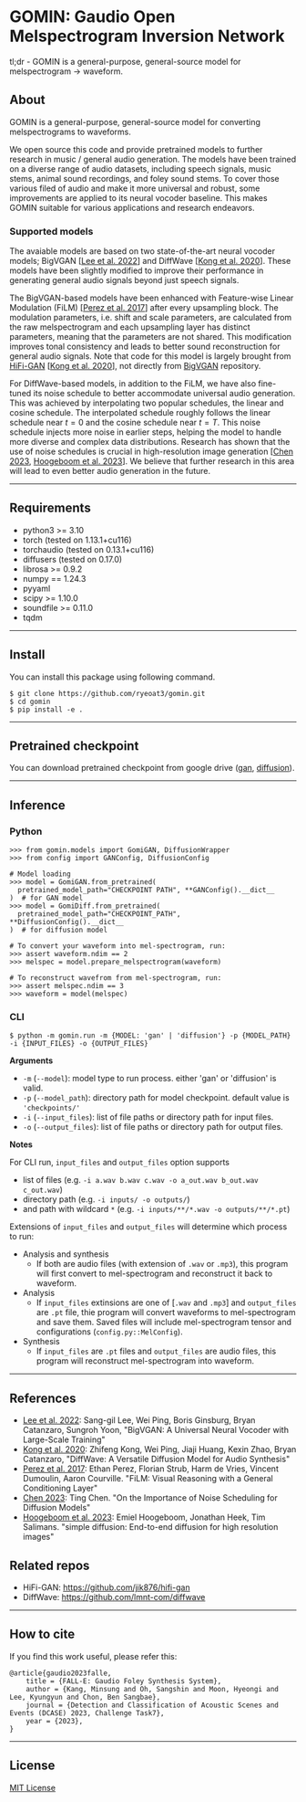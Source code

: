 # GOMIN: Gaudio Open Melspectrogram Inversion Network

tl;dr - GOMIN is a general-purpose, general-source model for melspectrogram -> waveform.


## About

GOMIN is a general-purpose, general-source model for converting melspectrograms to waveforms.

We open source this code and provide pretrained models to further research in music / general audio generation.
The models have been trained on a diverse range of audio datasets, including speech signals, music stems, animal sound recordings, and foley sound stems.
To cover those various filed of audio and make it more universal and robust, some improvements are applied to its neural vocoder baseline.
This makes GOMIN suitable for various applications and research endeavors.

### Supported models

The avaiable models are based on two state-of-the-art neural vocoder models; BigVGAN \[[Lee et al. 2022](https://arxiv.org/abs/2206.04658)\] and DiffWave \[[Kong et al. 2020](https://arxiv.org/abs/2009.09761)\].
These models have been slightly modified to improve their performance in generating general audio signals beyond just speech signals.

The BigVGAN-based models have been enhanced with Feature-wise Linear Modulation (FiLM) \[[Perez et al. 2017](https://arxiv.org/abs/1709.07871)\] after every upsampling block.
The modulation parameters, i.e. shift and scale parameters, are calculated from the raw melspectrogram and each upsampling layer has distinct parameters, meaning that the parameters are not shared. 
This modification improves tonal consistency and leads to better sound reconstruction for general audio signals.
Note that code for this model is largely brought from [HiFi-GAN]((https://github.com/jik876/hifi-gan)) \[[Kong et al. 2020](https://arxiv.org/abs/2010.05646)\], not directly from [BigVGAN](https://github.com/NVIDIA/BigVGAN) repository.

For DiffWave-based models, in addition to the FiLM, we have also fine-tuned its noise schedule to better accommodate universal audio generation.
This was achieved by interpolating two popular schedules, the linear and cosine schedule.
The interpolated schedule roughly follows the linear schedule near $t=0$ and the cosine schedule near $t=T$.
This noise schedule injects more noise in earlier steps, helping the model to handle more diverse and complex data distributions. 
Research has shown that the use of noise schedules is crucial in high-resolution image generation \[[Chen 2023](https://arxiv.org/abs/2301.10972), [Hoogeboom et al. 2023](https://arxiv.org/abs/2301.11093)\].
We believe that further research in this area will lead to even better audio generation in the future.

---
## Requirements

- python3    >= 3.10
- torch      (tested on 1.13.1+cu116)
- torchaudio (tested on 0.13.1+cu116)
- diffusers  (tested on 0.17.0)
- librosa    >= 0.9.2
- numpy      == 1.24.3
- pyyaml
- scipy      >= 1.10.0
- soundfile  >= 0.11.0
- tqdm

---
## Install
You can install this package using following command.
```
$ git clone https://github.com/ryeoat3/gomin.git
$ cd gomin
$ pip install -e .
```

---
## Pretrained checkpoint

You can download pretrained checkpoint from google drive ([gan](https://drive.google.com/file/d/1TyNCS7fdeeCJK66x_n9TeR_SurPaft4L), [diffusion](https://drive.google.com/file/d/1vkrTICKruShu_0ofM3vTc3No2Fj5rMxD)).

---
## Inference

### Python
```
>>> from gomin.models import GomiGAN, DiffusionWrapper
>>> from config import GANConfig, DiffusionConfig

# Model loading
>>> model = GomiGAN.from_pretrained(
  pretrained_model_path="CHECKPOINT PATH", **GANConfig().__dict__
)  # for GAN model
>>> model = GomiDiff.from_pretrained(
  pretrained_model_path="CHECKPOINT_PATH", **DiffusionConfig().__dict__
)  # for diffusion model

# To convert your waveform into mel-spectrogram, run:
>>> assert waveform.ndim == 2
>>> melspec = model.prepare_melspectrogram(waveform)

# To reconstruct wavefrom from mel-spectrogram, run:
>>> assert melspec.ndim == 3
>>> waveform = model(melspec)
```

### CLI
```
$ python -m gomin.run -m {MODEL: 'gan' | 'diffusion'} -p {MODEL_PATH} -i {INPUT_FILES} -o {OUTPUT_FILES}
```

**Arguments**

- `-m` (`--model`): model type to run process. either 'gan' or 'diffusion' is valid.
- `-p` (`--model_path`): directory path for model checkpoint. default value is `'checkpoints/'`
- `-i` (`--input_files`): list of file paths or directory path for input files.
- `-o` (`--output_files`): list of file paths or directory path for output files.

**Notes**

For CLI run, `input_files` and `output_files` option supports

- list of files (e.g. `-i a.wav b.wav c.wav -o a_out.wav b_out.wav c_out.wav`)
- directory path (e.g. `-i inputs/ -o outputs/`)
- and path with wildcard `*` (e.g. `-i inputs/**/*.wav -o outputs/**/*.pt`)

Extensions of `input_files` and `output_files` will determine which process to run:

- Analysis and synthesis
    - If both are audio files (with extension of `.wav` or `.mp3`), this program will first convert to mel-spectrogram and reconstruct it back to waveform.
- Analysis
    - If `input_files` extinsions are one of [`.wav` and `.mp3`] and `output_files` are `.pt` file, thie program will convert waveforms to mel-spectrogram and save them. Saved files will include mel-spectrogram tensor and configurations (`config.py::MelConfig`).
- Synthesis
    - If `input_files` are `.pt` files and `output_files` are audio files, this program will reconstruct mel-spectrogram into waveform.

---
## References
- [Lee et al. 2022](https://arxiv.org/abs/2206.04658): Sang-gil Lee, Wei Ping, Boris Ginsburg, Bryan Catanzaro, Sungroh Yoon, "BigVGAN: A Universal Neural Vocoder with Large-Scale Training"
- [Kong et al. 2020](https://arxiv.org/abs/2009.09761): Zhifeng Kong, Wei Ping, Jiaji Huang, Kexin Zhao, Bryan Catanzaro, "DiffWave: A Versatile Diffusion Model for Audio Synthesis"
- [Perez et al. 2017](https://arxiv.org/abs/1709.07871): Ethan Perez, Florian Strub, Harm de Vries, Vincent Dumoulin, Aaron Courville. "FiLM: Visual Reasoning with a General Conditioning Layer"
- [Chen 2023](https://arxiv.org/abs/2301.10972): Ting Chen. "On the Importance of Noise Scheduling for Diffusion Models"
- [Hoogeboom et al. 2023](https://arxiv.org/abs/2301.11093): Emiel Hoogeboom, Jonathan Heek, Tim Salimans. "simple diffusion: End-to-end diffusion for high resolution images"

## Related repos
- HiFi-GAN: https://github.com/jik876/hifi-gan
- DiffWave: https://github.com/lmnt-com/diffwave

---
## How to cite
If you find this work useful, please refer this:
```
@article{gaudio2023falle,
    title = {FALL-E: Gaudio Foley Synthesis System},
    author = {Kang, Minsung and Oh, Sangshin and Moon, Hyeongi and Lee, Kyungyun and Chon, Ben Sangbae},
    journal = {Detection and Classification of Acoustic Scenes and Events (DCASE) 2023, Challenge Task7},
    year = {2023},
}
```
---
## License
[MIT License](LICENSE)
